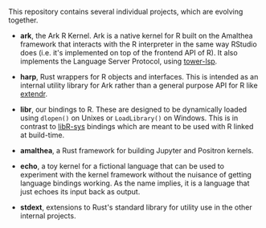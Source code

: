 This repository contains several individual projects, which are evolving together.

- **ark**, the Ark R Kernel. Ark is a native kernel for R built on the Amalthea framework that interacts with the R interpreter in the same way RStudio does (i.e. it's implemented on top of the frontend API of R). It also implements the Language Server Protocol, using [tower-lsp](https://github.com/ebkalderon/tower-lsp).

- **harp**, Rust wrappers for R objects and interfaces. This is intended as an internal utility library for Ark rather than a general purpose API for R like [extendr](https://github.com/extendr/extendr).

- **libr**, our bindings to R. These are designed to be dynamically loaded using `dlopen()` on Unixes or `LoadLibrary()` on Windows. This is in contrast to [libR-sys](https://github.com/extendr/libR-sys) bindings which are meant to be used with R linked at build-time.

- **amalthea**, a Rust framework for building Jupyter and Positron kernels.

- **echo**, a toy kernel for a fictional language that can be used to experiment with the kernel framework without the nuisance of getting language bindings working. As the name implies, it is a language that just echoes its input back as output.

- **stdext**, extensions to Rust's standard library for utility use in the other internal projects.
